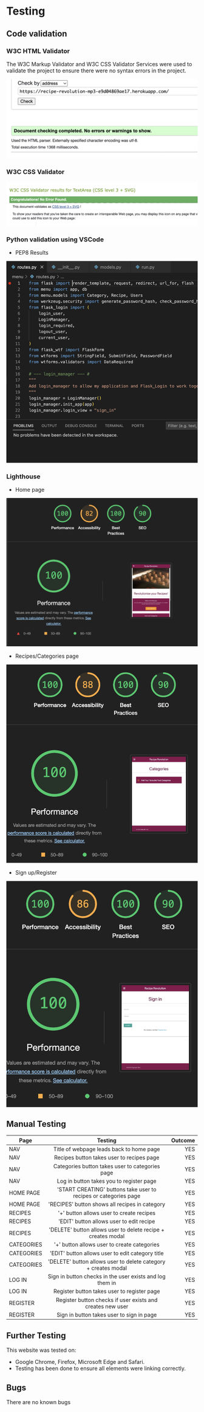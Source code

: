 # Testing

## Code validation 

### W3C HTML Validator 

The W3C Markup Validator and W3C CSS Validator Services were used to validate the project to ensure there were no syntax errors in the project.

![Features](menu/static/docs/validator_tests/html.png)

### W3C CSS Validator 

![Features](menu/static/docs/validator_tests/css.png)

### Python validation using VSCode

- PEP8 Results

![Features](menu/static/docs/validator_tests/python.png)

### Lighthouse 

- Home page

![Features](menu/static/docs/lighthouse/lighthouse.png)

- Recipes/Categories page

![Features](menu/static/docs/lighthouse/categories.png)

- Sign up/Register 

![Features](menu/static/docs/lighthouse/Register.png)

## Manual Testing 

| **Page**        | **Testing**                                                      | **Outcome** |
| --------------- | :--------------------------------------------------------------: | ---:|
|NAV              | Title of webpage leads back to home page                         | YES|
|NAV              | Recipes button takes user to recipes page                        | YES|
|NAV              | Categories button takes user to categories page                  | YES|
|NAV              | Log in button takes you to register page                         | YES|
|HOME PAGE        | 'START CREATING' buttons take user to recipes or categories page | YES|
|HOME PAGE        | 'RECIPES' button shows all recipes in category                   | YES|
|RECIPES          | '+' button allows user to create recipes                         | YES|
|RECIPES          | 'EDIT' button allows user to edit recipe                         | YES|
|RECIPES          | 'DELETE' button allows user to delete recipe + creates modal     | YES|
|CATEGORIES       | '+' button allows user to create categories                      | YES|
|CATEGORIES       | 'EDIT' button allows user to edit category title                 | YES|
|CATEGORIES       | 'DELETE' button allows user to delete category + creates modal   | YES|
|LOG IN           |  Sign in button checks in the user exists and log them in        | YES|
|LOG IN           |  Register button takes user to register page                     | YES|
|REGISTER         |  Register button checks if user exists and creates new user      | YES|
|REGISTER         |  Sign in button takes user to sign in page                       | YES|

## Further Testing

This website was tested on:

- Google Chrome, Firefox, Microsoft Edge and Safari.
- Testing has been done to ensure all elements were linking correctly.

## Bugs

There are no known bugs 